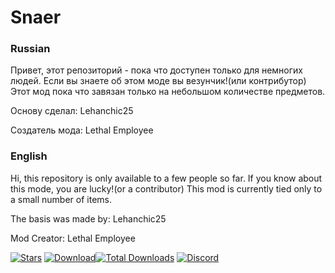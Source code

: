 # Snaer
### Russian
Привет, этот репозиторий - пока что доступен только для немногих людей. Если вы знаете об этом моде вы везунчик!(или контрибутор) Этот мод пока что завязан только на небольшом количестве предметов. 

Основу сделал: Lehanchic25

Создатель мода: Lethal Employee

### English
Hi, this repository is only available to a few people so far. If you know about this mode, you are lucky!(or a contributor) This mod is currently tied only to a small number of items. 

The basis was made by: Lehanchic25

Mod Creator: Lethal Employee

[![Stars](https://img.shields.io/github/stars/Lehanchic25/Snaer?color=7289da&label=⭐️%20Please%20Star%20Snaer%21)](https://github.com/Lehanchic25/Snaer)
[![Download](https://img.shields.io/github/v/release/Lehanchic25/Snaer?color=6aa84f&include_prereleases&label=Latest%20version&logo=github&logoColor=white&)](https://github.com/Lehanchic25/Snaer/releases)[![Total Downloads](https://img.shields.io/github/downloads/Lehanchic25/Snaer/total?color=7289da&label&logo=docusign&logoColor=white)](https://github.com/Lehanchic25/Snaer/releases)
[![Discord](https://img.shields.io/discord/1278276676811358238?style=for-the-badge&color=ff9199&logo=discord&label=Snaer%20Server)](https://discord.gg/Y7UhsehPrT)
